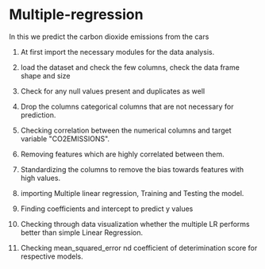 # Multiple-regression


In this we predict the carbon dioxide emissions from the cars

1. At first import the necessary modules for the data analysis.

2. load the dataset and check the few columns, check the data frame shape and size

3. Check for any null values present and duplicates as well

4. Drop the columns categorical columns that are not necessary for prediction.

5. Checking correlation between the numerical columns and target variable "CO2EMISSIONS".

6. Removing features which are highly correlated between them.

7. Standardizing the columns to remove the bias towards features with high values.

8. importing Multiple linear regression, Training and Testing the model.

9. Finding coefficients and intercept to predict y values

10. Checking through data visualization whether the multiple LR performs better than simple Linear Regression.

11. Checking mean_squared_error nd coefficient of deterimination score for respective models.